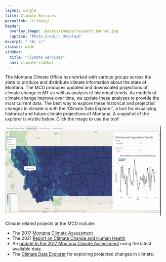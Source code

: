 ```yaml
---
layout: single
title: Climate Services
permalink: /climate/
header:
  overlay_image: /assets/images/research_banner.jpg
  caption: "Photo Credit: Unsplash"
excerpt: " <br />"
classes: wide
sidebar:
  title: "Climate Services"
  nav: climate-sidebar
---
```

 
The Montana Climate Office has worked with various groups across the state to produce and distiribute climate information about the state of Montana. The MCO produces updated and downscaled projections of climate change in MT as well as analysis of historical trends. As models of climate change improve over time, we update these analyses to provide the most current data. The best way to explore these historical and projected changes in climate is with the 'Climate Data Explorer', a tool for visualizing historical and future climate projections of Montana. A snapshot of the explorer is visible below. Click the image to use the tool!

<a href="https://fcfc-mesonet-staging.cfc.umt.edu/climate/" target="_blank"><img src="/assets/images/explorer_example.png" alt="image-right" /></a>

Climate related projects at the MCO include:

- The 2017 [Montana Climate Assessment](http://montanaclimate.org/chapter/title-page)
- The 2021 [Report on Climate Change and Human Health](http://montanaclimate.org/c2h2_1introduction)
- An [update to the 2017 Montana Climate Assessment](https://mt-climate-office.github.io/MCA/) using the latest available data.
- The [Climate Data Explorer](https://fcfc-mesonet-staging.cfc.umt.edu/climate/) for exploring projected changes in climate.

